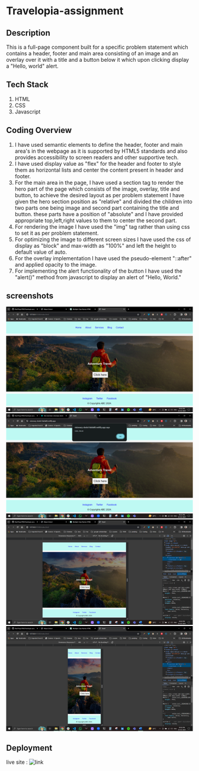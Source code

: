 # Travelopia-assignment

## Description

This is a full-page component built for a specific problem statement which contains a header, footer and main area consisting of an image and an overlay over it with a title and a button below it which upon clicking display a "Hello, world" alert.

## Tech Stack

1. HTML
2. CSS
3. Javascript

## Coding Overview

1. I have used semantic elements to define the header, footer and main area's in the webpage as it is supported by HTML5 standards and also provides accessibility to screen readers and other supportive tech.
2. I have used display value as "flex" for the header and footer to style them as horizontal lists and center the content present in header and footer.
3. For the main area in the page, I have used a section tag to render the hero part of the page which consists of the image, overlay, title and button, to achieve the desired layout as per problem statement I have given the hero section position as "relative" and divided the children into two parts one being image and second part containing the title and button. these parts have a position of "absolute" and I have provided appropriate top,left,right values to them to center the second part.
4. For rendering the image I have used the "img" tag rather than using css to set it as per problem statement.
5. For optimizing the image to different screen sizes I have used the css of display as "block" and max-width as "100%" and left the height to default value of auto.
6. For the overlay implementation I have used the pseudo-element "::after" and applied opacity to the image.
7. For implementing the alert functionality of the button I have used the "alert()" method from javascript to display an alert of "Hello, World."

## screenshots

![Screenshot 1](./screenshots/Screenshot-01.png)
![Screenshot 4](./screenshots/Screenshot-04.png)
![Screenshot 2](./screenshots/Screenshot-02.png)
![Screenshot 3](./screenshots/Screenshot-03.png)

## Deployment

live site : ![link](https://visionary-dodol-8a0a80.netlify.app/)
